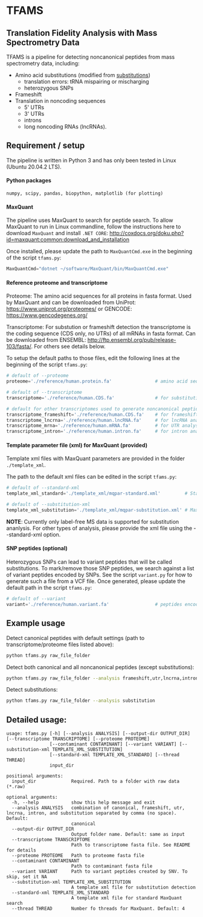 # TFAMS
## Translation Fidelity Analysis with Mass Spectrometry Data

TFAMS is a pipeline for detecting noncanonical peptides from mass spectrometry data, including: 

- Amino acid substitutions (modified from [substitutions](https://github.com/ernestmordret/substitutions/))
  - translation errors: tRNA mispairing or mischarging
  - heterozygous SNPs
- Frameshift
- Translation in noncoding sequences
  - 5' UTRs
  - 3' UTRs
  - introns
  - long noncoding RNAs (lncRNAs).

## Requirement / setup

The pipeline is written in Python 3 and has only been tested in Linux (Ubuntu 20.04.2 LTS).

#### Python packages

`numpy, scipy, pandas, biopython, matplotlib (for plotting)`

#### MaxQuant

The pipeline uses MaxQuant to search for peptide search. To allow MaxQuant to run in Linux commandline, follow the instructions here to download `MaxQuant` and install `.NET CORE`: http://coxdocs.org/doku.php?id=maxquant:common:download_and_installation

Once installed, please update the path to `MaxQuantCmd.exe` in the beginning of the script `tfams.py`:

```python
MaxQuantCmd="dotnet ~/software/MaxQuant/bin/MaxQuantCmd.exe"
``` 

#### Reference proteome and transcriptome

Proteome: The amino acid sequences for all proteins in fasta format. Used by MaxQuant and can be downloaded from UniProt: https://www.uniprot.org/proteomes/ or GENCODE: https://www.gencodegenes.org/

Transcriptome: For substution or frameshift detection the transcriptome is the coding sequence (CDS only, no UTRs) of all mRNAs in fasta format. Can be downloaded from ENSEMBL: http://ftp.ensembl.org/pub/release-103/fasta/. For others see details below.

To setup the default paths to those files, edit the following lines at the beginning of the script `tfams.py`:

```python
# default of --proteome
proteome='./reference/human.protein.fa'                # amino acid sequences of all proteins

# default of --transcriptome
transcriptome='./reference/human.CDS.fa'               # for substitution, only CDS of mRNAs

# default for other transcriptomes used to generate noncanonical peptide databases 
transcriptome_frameshift='./reference/human.CDS.fa'    # for frameshift analysis, same as substitution
transcriptome_lncrna='./reference/human.lncRNA.fa'     # for lncRNA analysis, downloaded from GENCODE, lncRNA sequence
transcriptome_mrna='./reference/human.mRNA.fa'         # for UTR analysis, downloaded from GENCODE, protein-coding transcript sequence
transcriptome_intron='./reference/human.intron.fa'     # for intron analysis, downloaded from UCSC Table browser, gencode.v32, +9nt flanking sequence
```

#### Template parameter file (xml) for MaxQuant (provided)
Template xml files with MaxQuant parameters are provided in the folder `./template_xml`.

The path to the default xml files can be edited in the script `tfams.py`:

```python
# default of --standard-xml
template_xml_standard='./template_xml/mqpar-standard.xml'         # Standard MaxQuant search parameters for label-free data, no dependent peptide search

# default of --substitution-xml
template_xml_substitution='./template_xml/mqpar-substitution.xml' # MaxQuant parameters with dependent peptide search and match between runs
```

**NOTE**: Currently only label-free MS data is supported for substitution ananlysis. For other types of analysis, please provide the xml file using the --standard-xml option.

#### SNP peptides (optional)

Heterozygous SNPs can lead to variant peptides that will be called substitutions. To mark/remove those SNP peptides, we search against a list of variant peptides encoded by SNPs. See the script `variant.py` for how to generate such a file from a VCF file. Once generated, please update the default path in the script `tfams.py`:

```python
# default of --variant
variant='./reference/human.variant.fa'                 # peptides encoded by SNV
```

## Example usage

Detect canonical peptides with default settings (path to transcriptome/proteome files listed above):

```sh
python tfams.py raw_file_folder
```

Detect both canonical and all noncanonical peptides (except substitutions):

```sh
python tfams.py raw_file_folder --analysis frameshift,utr,lncrna,intron
```

Detect substitutions:

```sh
python tfams.py raw_file_folder --analysis substitution
```

## Detailed usage:

```
usage: tfams.py [-h] [--analysis ANALYSIS] [--output-dir OUTPUT_DIR] [--transcriptome TRANSCRIPTOME] [--proteome PROTEOME]
                [--contaminant CONTAMINANT] [--variant VARIANT] [--substitution-xml TEMPLATE_XML_SUBSTITUTION]
                [--standard-xml TEMPLATE_XML_STANDARD] [--thread THREAD]
                input_dir

positional arguments:
  input_dir             Required. Path to a folder with raw data (*.raw)

optional arguments:
  -h, --help            show this help message and exit
  --analysis ANALYSIS   combination of canonical, frameshift, utr, lncrna, intron, and substitution separated by comma (no space). Default:
                        canonical
  --output-dir OUTPUT_DIR
                        Output folder name. Default: same as input
  --transcriptome TRANSCRIPTOME
                        Path to transcriptome fasta file. See README for details
  --proteome PROTEOME   Path to proteome fasta file
  --contaminant CONTAMINANT
                        Path to contaminant fasta file
  --variant VARIANT     Path to variant peptides created by SNV. To skip, set it NA
  --substitution-xml TEMPLATE_XML_SUBSTITUTION
                        A template xml file for substitution detection
  --standard-xml TEMPLATE_XML_STANDARD
                        A template xml file for standard MaxQuant search
  --thread THREAD       Number fo threads for MaxQuant. Default: 4
``` 
